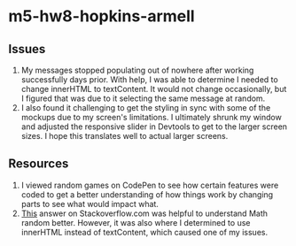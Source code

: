 # m5-hw8-hopkins-armell

## Issues
1. My messages stopped populating out of nowhere after working successfully days prior. With help, I was able to determine I needed to change innerHTML to textContent. It would not change occasionally, but I figured that was due to it selecting the same message at random.
3. I also found it challenging to get the styling in sync with some of the mockups due to my screen's limitations. I ultimately shrunk my window and adjusted the responsive slider in Devtools to get to the larger screen sizes. I hope this translates well to actual larger screens.

## Resources
1. I viewed random games on CodePen to see how certain features were coded to get a better understanding of how things work by changing parts to see what would impact what.
2. [This](https://stackoverflow.com/questions/34532167/generate-and-display-random-message-javascript) answer on Stackoverflow.com was helpful to understand Math random better. However, it was also where I determined to use innerHTML instead of textContent, which caused one of my issues.
